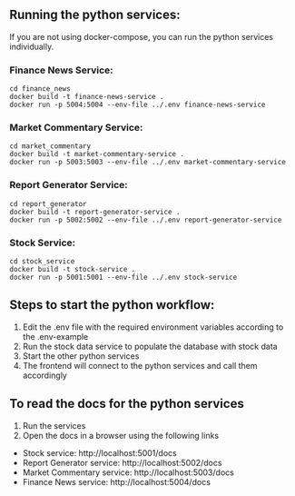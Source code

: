 ## Running the python services:
If you are not using docker-compose, you can run the python services individually.

### Finance News Service:
```
cd finance_news
docker build -t finance-news-service .
docker run -p 5004:5004 --env-file ../.env finance-news-service
```

### Market Commentary Service:
```
cd market_commentary
docker build -t market-commentary-service .
docker run -p 5003:5003 --env-file ../.env market-commentary-service
```

### Report Generator Service:
```
cd report_generator
docker build -t report-generator-service .
docker run -p 5002:5002 --env-file ../.env report-generator-service
```

### Stock Service:
```
cd stock_service
docker build -t stock-service .
docker run -p 5001:5001 --env-file ../.env stock-service
```

## Steps to start the python workflow:
1. Edit the .env file with the required environment variables according to the .env-example
2. Run the stock data service to populate the database with stock data
3. Start the other python services
4. The frontend will connect to the python services and call them accordingly

## To read the docs for the python services
1. Run the services
2. Open the docs in a browser using the following links
* Stock service: http://localhost:5001/docs
* Report Generator service: http://localhost:5002/docs
* Market Commentary service: http://localhost:5003/docs
* Finance News service: http://localhost:5004/docs
